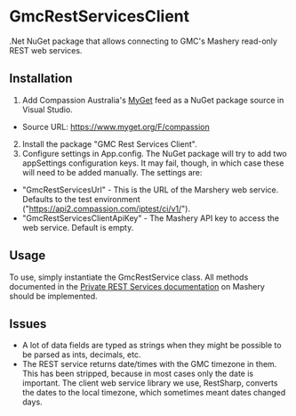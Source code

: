 # GmcRestServicesClient

.Net NuGet package that allows connecting to GMC's Mashery read-only REST web services. 

## Installation
1. Add Compassion Australia's [MyGet](https://www.myget.org/") feed as a NuGet package source in Visual Studio.
  - Source URL: https://www.myget.org/F/compassion
2. Install the package "GMC Rest Services Client".
3. Configure settings in App.config. The NuGet package will try to add two appSettings configuration keys. It may fail, though, in which case these will need to be added manually. The settings are:
  - "GmcRestServicesUrl" - This is the URL of the Marshery web service. Defaults to the test environment ("https://api2.compassion.com/iptest/ci/v1/").
  - "GmcRestServicesClientApiKey" - The Mashery API key to access the web service. Default is empty.

## Usage

To use, simply instantiate the GmcRestService class. All methods documented in the [Private REST Services documentation](http://developer.compassion.com/docs/read/private_cornerstone_test) on Mashery should be implemented. 

## Issues

 - A lot of data fields are typed as strings when they might be possible to be parsed as ints, decimals, etc. 
 - The REST service returns date/times with the GMC timezone in them. This has been stripped, because in most cases only the date is important. The client web service library we use, RestSharp, converts the dates to the local timezone, which sometimes meant dates changed days. 
